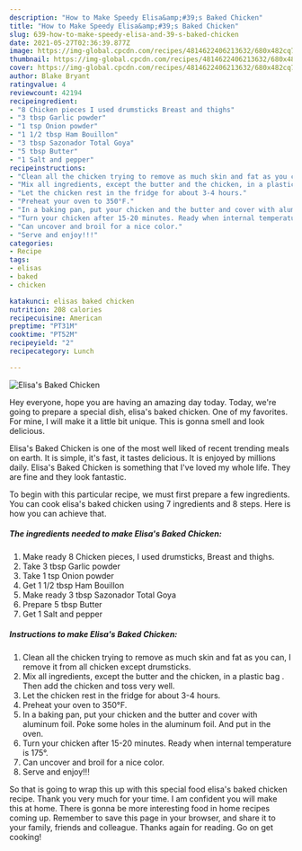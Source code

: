 ```yaml
---
description: "How to Make Speedy Elisa&amp;#39;s Baked Chicken"
title: "How to Make Speedy Elisa&amp;#39;s Baked Chicken"
slug: 639-how-to-make-speedy-elisa-and-39-s-baked-chicken
date: 2021-05-27T02:36:39.877Z
image: https://img-global.cpcdn.com/recipes/4814622406213632/680x482cq70/elisas-baked-chicken-recipe-main-photo.jpg
thumbnail: https://img-global.cpcdn.com/recipes/4814622406213632/680x482cq70/elisas-baked-chicken-recipe-main-photo.jpg
cover: https://img-global.cpcdn.com/recipes/4814622406213632/680x482cq70/elisas-baked-chicken-recipe-main-photo.jpg
author: Blake Bryant
ratingvalue: 4
reviewcount: 42194
recipeingredient:
- "8 Chicken pieces I used drumsticks Breast and thighs"
- "3 tbsp Garlic powder"
- "1 tsp Onion powder"
- "1 1/2 tbsp Ham Bouillon"
- "3 tbsp Sazonador Total Goya"
- "5 tbsp Butter"
- "1 Salt and pepper"
recipeinstructions:
- "Clean all the chicken trying to remove as much skin and fat as you can, I remove it from all chicken except drumsticks."
- "Mix all ingredients, except the butter and the chicken, in a plastic bag . Then add the chicken and toss very well."
- "Let the chicken rest in the fridge for about 3-4 hours."
- "Preheat your oven to 350°F."
- "In a baking pan, put your chicken and the butter and cover with aluminum foil. Poke some holes in the aluminum foil. And put in the oven."
- "Turn your chicken after 15-20 minutes. Ready when internal temperature is 175°."
- "Can uncover and broil for a nice color."
- "Serve and enjoy!!!"
categories:
- Recipe
tags:
- elisas
- baked
- chicken

katakunci: elisas baked chicken 
nutrition: 208 calories
recipecuisine: American
preptime: "PT31M"
cooktime: "PT52M"
recipeyield: "2"
recipecategory: Lunch

---
```



![Elisa&#39;s Baked Chicken](https://img-global.cpcdn.com/recipes/4814622406213632/680x482cq70/elisas-baked-chicken-recipe-main-photo.jpg)

Hey everyone, hope you are having an amazing day today. Today, we're going to prepare a special dish, elisa&#39;s baked chicken. One of my favorites. For mine, I will make it a little bit unique. This is gonna smell and look delicious.



Elisa&#39;s Baked Chicken is one of the most well liked of recent trending meals on earth. It is simple, it's fast, it tastes delicious. It is enjoyed by millions daily. Elisa&#39;s Baked Chicken is something that I've loved my whole life. They are fine and they look fantastic.


To begin with this particular recipe, we must first prepare a few ingredients. You can cook elisa&#39;s baked chicken using 7 ingredients and 8 steps. Here is how you can achieve that.

<!--inarticleads1-->

##### The ingredients needed to make Elisa&#39;s Baked Chicken:

1. Make ready 8 Chicken pieces, I used drumsticks, Breast and thighs.
1. Take 3 tbsp Garlic powder
1. Take 1 tsp Onion powder
1. Get 1 1/2 tbsp Ham Bouillon
1. Make ready 3 tbsp Sazonador Total Goya
1. Prepare 5 tbsp Butter
1. Get 1 Salt and pepper




<!--inarticleads2-->

##### Instructions to make Elisa&#39;s Baked Chicken:

1. Clean all the chicken trying to remove as much skin and fat as you can, I remove it from all chicken except drumsticks.
1. Mix all ingredients, except the butter and the chicken, in a plastic bag . Then add the chicken and toss very well.
1. Let the chicken rest in the fridge for about 3-4 hours.
1. Preheat your oven to 350°F.
1. In a baking pan, put your chicken and the butter and cover with aluminum foil. Poke some holes in the aluminum foil. And put in the oven.
1. Turn your chicken after 15-20 minutes. Ready when internal temperature is 175°.
1. Can uncover and broil for a nice color.
1. Serve and enjoy!!!




So that is going to wrap this up with this special food elisa&#39;s baked chicken recipe. Thank you very much for your time. I am confident you will make this at home. There is gonna be more interesting food in home recipes coming up. Remember to save this page in your browser, and share it to your family, friends and colleague. Thanks again for reading. Go on get cooking!
